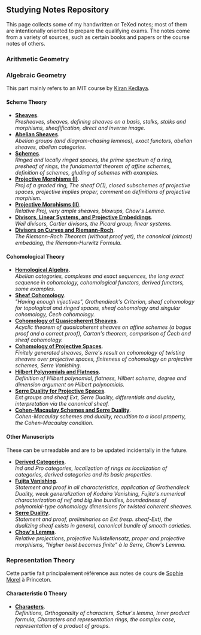 ## Studying Notes Repository

This page collects some of my handwritten or TeXed notes; most of them are intentionally oriented to prepare the qualifying exams. The notes come from a variety of sources, such as certain books and papers or the course notes of others. 

### Arithmetic Geometry

### Algebraic Geometry 

This part mainly refers to an MIT course by [Kiran Kedlaya](https://kskedlaya.org).

#### Scheme Theory

- [**Sheaves**](./genag/genag-sheaves.pdf). <br/>
  _Presheaves, sheaves, defining sheaves on a basis, stalks, stalks and morphisms, sheafification, direct and inverse image._
- [**Abelian Sheaves**](./genag/genag-absh.pdf). <br/>
  _Abelian groups (and diagram-chasing lemmas), exact functors, abelian sheaves, abelian categories._
- [**Schemes**](./genag/genag-schemes.pdf). <br/>
  _Ringed and locally ringed spaces, the prime spectrum of a ring, presheaf of rings, the fundamental theorem of affine schemes, definition of schemes, gluding of schemes with examples._
- [**Projective Morphisms (I)**](./genag/genag-proj1.pdf). <br/>
  _Proj of a graded ring, The sheaf O(1), closed subschemes of projective spaces, projective implies proper, comment on definitions of projective morphism._
- [**Projective Morphisms (II)**](./genag/genag-proj2.pdf). <br/>
  _Relative Proj, very ample sheaves, blowups, Chow's Lemma._
- [**Divisors, Linear Systems, and Projective Embeddings**](./genag/genag-div1.pdf). <br/>
  _Weil divisors, Cartier divisors, the Picard group, linear systems._
- [**Divisors on Curves and Riemann-Roch**](./genag/genag-div2.pdf). <br/>
  _The Riemann-Roch Theorem (without proof yet), the canonical (almost) embedding, the Riemann-Hurwitz Formula._

#### Cohomological Theory

- [**Homological Algebra**](./genag/genag-homalg.pdf). <br/>
  _Abelian categories, complexes and exact sequences, the long exact sequence in cohomology, cohomological functors, derived functors, some examples._
- [**Sheaf Cohomology**](./genag/genag-shcohom.pdf). <br/>
  _"Having enough injectives", Grothendieck's Criterion, sheaf cohomology for topological and ringed spaces, sheaf cohomology and singular cohomology, Čech cohomology._
- [**Cohomology of Quasicoherent Sheaves**](./genag/genag-qcohcohom.pdf). <br/>
  _Acyclic theorem of quasicoherent sheaves on affine schemes (a bogus proof and a correct proof), Cartan's theorem, comparison of Čech and sheaf cohomology._
- [**Cohomology of Projective Spaces**](./genag/genag-cohomserre.pdf). <br/>
  _Finitely generated sheaves, Serre's result on cohomology of twisting sheaves over projective spaces, finiteness of cohomology on projective schemes, Serre Vanishing._
- [**Hilbert Polynomials and Flatness**](./genag/genag-hilbpoly.pdf). <br/>
  _Definition of Hilbert polynomial, flatness, Hilbert scheme, degree and dimension argument on Hilbert polynomials._
- [**Serre Duality for Projective Spaces**](./genag/genag-serredualty.pdf). <br/>
  _Ext groups and sheaf Ext, Serre Duality, differentials and duality, interpretation via the canonical sheaf._
- [**Cohen-Macaulay Schemes and Serre Duality**](./genag/genag-cm-serredual.pdf). <br/>
  _Cohen-Macaulay schemes and duality, recudtion to a local property, the Cohen-Macaulay condition._


#### Other Manuscripts

These can be unreadable and are to be updated incidentally in the future.

- [**Derived Categories**](./genag/genag-dercat.pdf). <br/>
  _Ind and Pro categories, localization of rings as localization of categories, derived categories and its basic properties._
- [**Fujita Vanishing**](./genag/genag-fujita.pdf). <br/>
  _Statement and proof in all characteristics, application of Grothendieck Duality, weak generalization of Kodaira Vanishing, Fujita's numerical characterization of nef and big line bundles, boundedness of polynomial-type cohomology dimensions for twisted coherent sheaves._
- [**Serre Duality**](./genag/genag-serreduality.pdf). <br/>
  _Statement and proof, preliminaries on Ext (resp. sheaf-Ext), the dualizing sheaf exists in general, canonical bundle of smooth carieties._
- [**Chow's Lemma**](./genag/genag-chow.pdf). <br/>
  _Relative projections, projective Nullstellensatz, proper and projective morphisms, "higher twist becomes finite" à la Serre, Chow's Lemma._

### Representation Theory

Cette partie fait principalement référence aux notes de cours de [Sophie Morel](https://perso.ens-lyon.fr/sophie.morel/) à Princeton.

#### Characteristic 0 Theory

- [**Characters**](./genrep/Characters.pdf). <br/>
 _Definitions, Orthogonality of characters, Schur's lemma, Inner product formula, Characters and representation rings, the complex case, representation of a product of groups._


 
